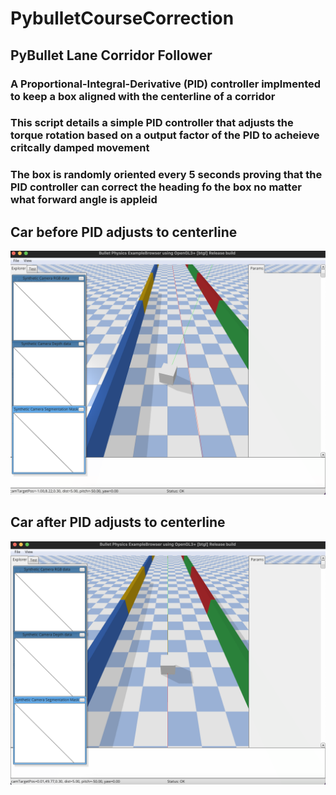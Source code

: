 # PybulletCourseCorrection
## PyBullet Lane Corridor Follower 
### A Proportional-Integral-Derivative (PID) controller implmented to keep a box aligned with the centerline of a corridor
### This script details a simple PID controller that adjusts the torque rotation based on a output factor of the PID to acheieve critcally damped movement
### The box is randomly oriented every 5 seconds proving that the PID controller can correct the heading fo the box no matter what forward angle is appleid

## Car before PID adjusts to centerline
![NotAligned](/PIDController/NonAlign.png)

## Car after PID adjusts to centerline
![Aligned](/PIDController/Align.png)
